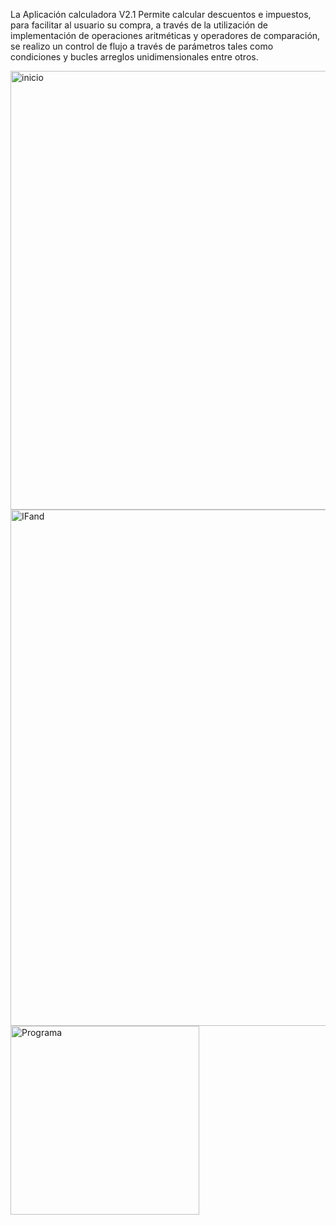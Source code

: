 La Aplicación calculadora V2.1 Permite calcular descuentos e impuestos, para facilitar al usuario su compra, a través de la utilización de implementación de operaciones aritméticas y operadores de comparación, se realizo un control de flujo a través de parámetros tales como condiciones y bucles arreglos unidimensionales entre otros.

<img width="702" alt="inicio" src="https://github.com/user-attachments/assets/709045f8-4894-4593-84c3-b0036c1e65b7">
<img width="826" alt="IFand" src="https://github.com/user-attachments/assets/ca7d6cfa-3c7e-4862-a4d9-9c60e997d418">
<img width="302" alt="Programa" src="https://github.com/user-attachments/assets/87462f1f-ce2e-474b-8515-d455422b3526">
